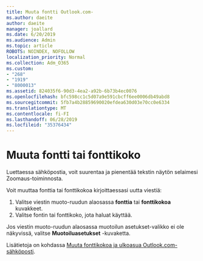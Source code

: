 ```yaml
---
title: Muuta fontti Outlook.com-
ms.author: daeite
author: daeite
manager: joallard
ms.date: 6/20/2019
ms.audience: Admin
ms.topic: article
ROBOTS: NOINDEX, NOFOLLOW
localization_priority: Normal
ms.collection: Adm_O365
ms.custom:
- "268"
- "1919"
- "8000013"
ms.assetid: 824035f6-90d3-4ea2-a92b-6b73b4ec0076
ms.openlocfilehash: bfc598cc1c5d07a9e591cbcff6ee0006db49abd8
ms.sourcegitcommit: 5fb7a4b28859690020efdea630d03e70cc0e6334
ms.translationtype: MT
ms.contentlocale: fi-FI
ms.lasthandoff: 06/28/2019
ms.locfileid: "35376434"
---
```

# <a name="change-font-or-font-size"></a>Muuta fontti tai fonttikoko

Luettaessa sähköpostia, voit suurentaa ja pienentää tekstin näytön selaimesi Zoomaus-toiminnosta.
  
Voit muuttaa fonttia tai fonttikokoa kirjoittaessasi uutta viestiä:
  
1. Valitse viestin muoto-ruudun alaosassa **fonttia** tai **fonttikokoa** kuvakkeet.
2. Valitse fontin tai fonttikoko, jota haluat käyttää.

Jos viestin muoto-ruudun alaosassa muotoilun asetukset-valikko ei ole näkyvissä, valitse **Muotoiluasetukset** -kuvaketta.
  
Lisätietoja on kohdassa [Muuta fonttikokoa ja ulkoasua Outlook.com-sähköposti](https://support.office.com/article/0b4eb323-23fc-4d5d-adbf-cae14c9c0386?wt.mc_id=Office_Outlook_com_Alchemy).
